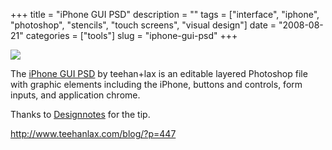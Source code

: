 +++
title = "iPhone GUI PSD"
description = ""
tags = ["interface", "iphone", "photoshop", "stencils", "touch screens", "visual design"]
date = "2008-08-21"
categories = ["tools"]
slug = "iphone-gui-psd"
+++


<div class="tool-screenshot mb1"><a href="http://www.teehanlax.com/blog/?p=447"><img id="bluga-thumbnail-2662" class="bluga-thumbnail custom" src="//media.konigi.com/bluga/
wt522fa02ea5e6b_custom.jpg"/></a></div><p>The <a href="http://www.teehanlax.com/blog/?p=447">iPhone GUI PSD</a> by teehan+lax is an editable layered Photoshop file with graphic elements including the iPhone, buttons and controls, form inputs, and application chrome. </p>
<p>Thanks to <a href="http://designnotes.info/">Designnotes</a> for the tip.</p>
  
<p><a href="http://www.teehanlax.com/blog/?p=447">http://www.teehanlax.com/blog/?p=447</a></p>
      
